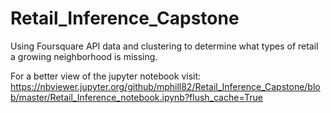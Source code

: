 # Retail_Inference_Capstone
Using Foursquare API data and clustering to determine what types of retail a growing neighborhood is missing.

For a better view of the jupyter notebook visit: https://nbviewer.jupyter.org/github/mphill82/Retail_Inference_Capstone/blob/master/Retail_Inference_notebook.ipynb?flush_cache=True
